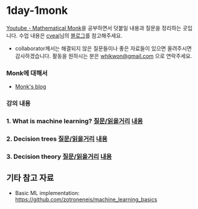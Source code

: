 # 1day-1monk
[Youtube - Mathematical Monk](https://www.youtube.com/playlist?list=PLD0F06AA0D2E8FFBA)을 공부하면서 덧붙일 내용과 질문을 정리하는 곳입니다. 수업 내용은 [cveai](https://github.com/cveai)님의 [블로그](https://cveai.github.io/notes/2018/03/08/mm-ml.html)를 참고해주세요. 
- collaborator께서는 해결되지 않은 질문들이나 좋은 자료들이 있으면 올려주시면 감사하겠습니다. 활동을 원하시는 분은 whikwon@gmail.com 으로 연락주세요. 

### Monk에 대해서 
- [Monk's blog](http://jwmi.github.io/background.html)

### 강의 내용 
### 1. What is machine learning? [질문/읽을거리](./1.md) [내용](https://cveai.github.io/notes/2018/03/08/mm-ml-1.html)
### 2. Decision trees [질문/읽을거리](./2.md) [내용](https://cveai.github.io/notes/2018/03/16/mm-ml-2.html)
### 3. Decision theory [질문/읽을거리](./3.md) [내용](https://cveai.github.io/notes/2018/03/27/mm-ml-3.html)

## 기타 참고 자료 
- Basic ML implementation: https://github.com/zotroneneis/machine_learning_basics
